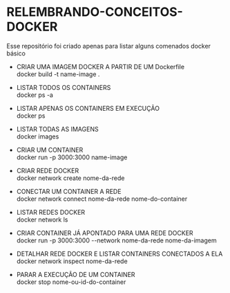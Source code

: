 # RELEMBRANDO-CONCEITOS-DOCKER
Esse repositório foi criado apenas para listar alguns comenados docker básico

- CRIAR UMA IMAGEM DOCKER A PARTIR DE UM Dockerfile </br>
   docker build -t name-image . </br>

- LISTAR TODOS OS CONTAINERS  </br>
   docker ps -a </br>

- LISTAR APENAS OS CONTAINERS EM EXECUÇÃO </br>
   docker ps </br>

- LISTAR TODAS AS IMAGENS </br>
   docker images </br>

- CRIAR UM CONTAINER </br>
   docker run -p 3000:3000 name-image </br>

- CRIAR REDE DOCKER </br>
   docker network create nome-da-rede </br>

- CONECTAR UM CONTAINER A REDE </br>
   docker network connect nome-da-rede nome-do-container </br>

- LISTAR REDES DOCKER </br>
   docker network ls </br>

- CRIAR CONTAINER JÁ APONTADO PARA UMA REDE DOCKER </br>
   docker run -p 3000:3000 --network nome-da-rede nome-da-imagem </br>

- DETALHAR REDE DOCKER E LISTAR CONTAINERS CONECTADOS A ELA </br>
   docker network inspect nome-da-rede </br>

- PARAR A EXECUÇÃO DE UM CONTAINER </br>
   docker stop nome-ou-id-do-container </br>


